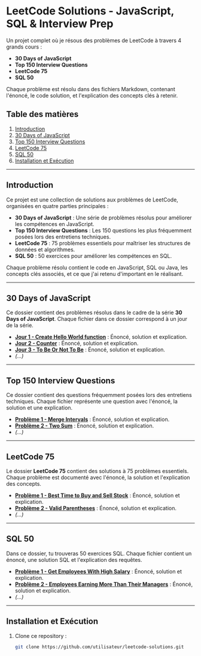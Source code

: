 # LeetCode Solutions - JavaScript, SQL & Interview Prep

Un projet complet où je résous des problèmes de LeetCode à travers 4 grands cours :
- **30 Days of JavaScript**
- **Top 150 Interview Questions**
- **LeetCode 75**
- **SQL 50**

Chaque problème est résolu dans des fichiers Markdown, contenant l'énoncé, le code solution, et l'explication des concepts clés à retenir.

## Table des matières
1. [Introduction](#introduction)
2. [30 Days of JavaScript](#30-days-of-javascript)
3. [Top 150 Interview Questions](#top-150-interview-questions)
4. [LeetCode 75](#leetcode-75)
5. [SQL 50](#sql-50)
6. [Installation et Exécution](#installation-et-exécution)

---

## Introduction

Ce projet est une collection de solutions aux problèmes de LeetCode, organisées en quatre parties principales :

- **30 Days of JavaScript** : Une série de problèmes résolus pour améliorer les compétences en JavaScript.
- **Top 150 Interview Questions** : Les 150 questions les plus fréquemment posées lors des entretiens techniques.
- **LeetCode 75** : 75 problèmes essentiels pour maîtriser les structures de données et algorithmes.
- **SQL 50** : 50 exercices pour améliorer les compétences en SQL.

Chaque problème résolu contient le code en JavaScript, SQL ou Java, les concepts clés associés, et ce que j'ai retenu d'important en le réalisant.

---

## 30 Days of JavaScript

Ce dossier contient des problèmes résolus dans le cadre de la série **30 Days of JavaScript**. Chaque fichier dans ce dossier correspond à un jour de la série.

- **[Jour 1 - Create Hello World function](problems/30_days_of_JS/day1_Create_Hello_World_Function.md)** : Énoncé, solution et explication.
- **[Jour 2 - Counter](problems/30_days_of_JS/day2_Counter.md)** : Énoncé, solution et explication.
- **[Jour 3 - To Be Or Not To Be](problems/30_days_of_JS/day3_To_Be_Or_Not_To_Be.md)** : Énoncé, solution et explication.
- *(...)*

---

## Top 150 Interview Questions

Ce dossier contient des questions fréquemment posées lors des entretiens techniques. Chaque fichier représente une question avec l'énoncé, la solution et une explication.

- **[Problème 1 - Merge Intervals](problems/top-150-interview-questions/merge-intervals.md)** : Énoncé, solution et explication.
- **[Problème 2 - Two Sum](problems/top-150-interview-questions/two-sum.md)** : Énoncé, solution et explication.
- *(...)*

---

## LeetCode 75

Le dossier **LeetCode 75** contient des solutions à 75 problèmes essentiels. Chaque problème est documenté avec l'énoncé, la solution et l'explication des concepts.

- **[Problème 1 - Best Time to Buy and Sell Stock](problems/leetcode-75/best-time-to-buy-and-sell-stock.md)** : Énoncé, solution et explication.
- **[Problème 2 - Valid Parentheses](problems/leetcode-75/valid-parentheses.md)** : Énoncé, solution et explication.
- *(...)*

---

## SQL 50

Dans ce dossier, tu trouveras 50 exercices SQL. Chaque fichier contient un énoncé, une solution SQL et l'explication des requêtes.

- **[Problème 1 - Get Employees With High Salary](problems/sql-50/get-employees-with-high-salary.md)** : Énoncé, solution et explication.
- **[Problème 2 - Employees Earning More Than Their Managers](problems/sql-50/employees-earning-more-than-their-managers.md)** : Énoncé, solution et explication.
- *(...)*

---

## Installation et Exécution

1. Clone ce repository :
   ```bash
   git clone https://github.com/utilisateur/leetcode-solutions.git
